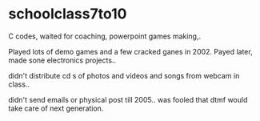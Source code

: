 # schoolclass7to10
C codes, waited for coaching,  powerpoint games making,.

Played lots of demo games and a few cracked ganes in 2002. Payed later, made sone electronics projects..

didn't distribute cd s of photos and videos and songs from webcam in class..

didn't send emails or physical post till 2005.. was fooled that dtmf would take care of next generation.
